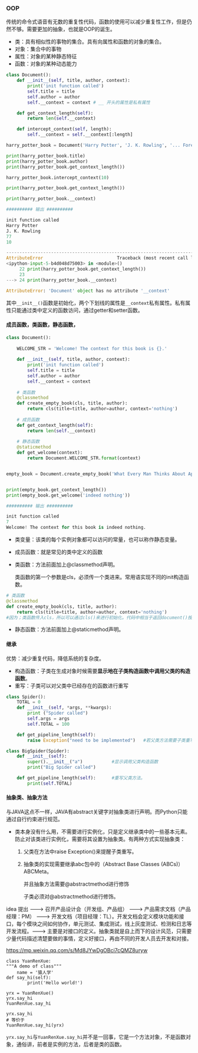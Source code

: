 



### OOP

传统的命令式语音有无数的重复性代码，函数的使用可以减少重复性工作，但是仍然不够。需要更加的抽象，也就是OOP的诞生。

- 类：具有相似性的事物的集合。具有向属性和函数的对象的集合。
- 对象：集合中的事物
- 属性：对象的某种静态特征
- 函数：对象的某种动态能力



```python
class Document():
    def __init__(self, title, author, context):
        print('init function called')
        self.title = title
        self.author = author
        self.__context = context # __ 开头的属性是私有属性

    def get_context_length(self):
        return len(self.__context)

    def intercept_context(self, length):
        self.__context = self.__context[:length]

harry_potter_book = Document('Harry Potter', 'J. K. Rowling', '... Forever Do not believe any thing is capable of thinking independently ...')

print(harry_potter_book.title)
print(harry_potter_book.author)
print(harry_potter_book.get_context_length())

harry_potter_book.intercept_context(10)

print(harry_potter_book.get_context_length())

print(harry_potter_book.__context)

########## 输出 ##########

init function called
Harry Potter
J. K. Rowling
77
10

---------------------------------------------------------------------------
AttributeError                            Traceback (most recent call last)
<ipython-input-5-b4d048d75003> in <module>()
     22 print(harry_potter_book.get_context_length())
     23 
---> 24 print(harry_potter_book.__context)

AttributeError: 'Document' object has no attribute '__context'

```

其中`__init__()`函数是初始化，两个下划线的属性是`__context`私有属性。私有属性只能通过类中定义的函数访问，通过getter和setter函数。



#### 成员函数，类函数，静态函数，

```python
class Document():
    
    WELCOME_STR = 'Welcome! The context for this book is {}.'
    
    def __init__(self, title, author, context):
        print('init function called')
        self.title = title
        self.author = author
        self.__context = context
    
    # 类函数
    @classmethod
    def create_empty_book(cls, title, author):
        return cls(title=title, author=author, context='nothing')
    
    # 成员函数
    def get_context_length(self):
        return len(self.__context)
    
    # 静态函数
    @staticmethod
    def get_welcome(context):
        return Document.WELCOME_STR.format(context)


empty_book = Document.create_empty_book('What Every Man Thinks About Apart from Sex', 'Professor Sheridan Simove')


print(empty_book.get_context_length())
print(empty_book.get_welcome('indeed nothing'))

########## 输出 ##########

init function called
7
Welcome! The context for this book is indeed nothing.

```

- 类变量：该类的每个实例对象都可以访问的常量，也可以称作静态变量。
- 成员函数：就是常见的类中定义的函数

- 类函数：方法前面加上@classmethod声明。

  类函数的第一个参数是cls，必须传一个类进来。常用语实现不同的init构造函数。

```python
# 类函数
@classmethod
def create_empty_book(cls, title, author):
	return cls(title=title, author=author, context='nothing')
#因为；类函数传入cls，所以可以通过cls()来进行初始化。代码中相当于返回document()按参数初始化后的一个实例
```

- 静态函数：方法前面加上@staticmethod声明。

  

#### 继承

优势：减少重复代码，降低系统的复杂度。

- 构造函数：子类在生成对象时候需要**显示地在子类构造函数中调用父类的构造函数**。
- 重写：子类可以对父类中已经存在的函数进行重写

```python
class Spider():
    TOTAL = 0
    def __init__(self, *args, **kwargs):
        print ("Spider called")
        self.args = args
        self.TOTAL = 100

    def get_pipeline_length(self):
        raise Exception("need to be implemented")	#若父类方法需要子类重写可以引起异常，提醒子类来实现

class BigSpider(Spider):
    def __init__(self):
        super().__init__("a") 			#显示调用父类构造函数
        print("Big Spider called")

    def get_pipeline_length(self):		#重写父类方法。
        print(self.TOTAL)
```



#### 抽象类、抽象方法

与JAVA这点不一样，JAVA有abstract关键字对抽象类进行声明。而Python只能通过自行约束进行规范。

- 类本身没有什么用，不需要进行实例化，只是定义继承类中的一些基本元素。防止对该类进行实例化，需要将其设置为抽象类。有两种方式实现抽象类：

  1. 父类在方法中raise Exception()来提醒子类重写。

  2. 抽象类的实现需要继承abc包中的（Abstract Base Classes (ABCs)）ABCMeta。

     并且抽象方法需要@abstractmethod进行修饰

     子类必须对@abstractmethod进行修饰。

idea 提出 ---> 召开产品设计会（开发组、产品组） --->  产品需求文档（产品经理：PM）  --->  开发文档（项目经理：TL）。开发文档会定义模块功能和接口，每个模块之间如何协作，单元测试、集成测试，线上灰度测试、检测和日志等开发流程。--->  主要是对接口的定义。抽象类就是自上而下的设计风范，只需要少量代码描述清楚要做的事情，定义好接口，再由不同的开发人员去开发和对接。





https://mp.weixin.qq.com/s/Md8JYwDgOBci7cQMZ8uryw

```
class YuanRenXue:
"""A demo of class"""
    name = '猿人学'
def say_hi(self):
        print('Hello world!')

yrx = YuanRenXue()
yrx.say_hi
YuanRenXue.say_hi

yrx.say_hi   
# 等价于
YuanRenXue.say_hi(yrx)
```

`yrx.say_hi`与`YuanRenXue.say_hi`并不是一回事，它是一个方法对象，不是函数对象，通俗讲，前者是实例的方法，后者是类的函数。

